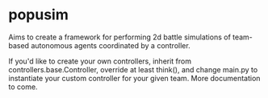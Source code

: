 popusim
=======

Aims to create a framework for performing 2d battle simulations of team-based autonomous agents coordinated by a controller.

If you'd like to create your own controllers, inherit from controllers.base.Controller, override at least think(), and change main.py to instantiate your custom controller for your given team. More documentation to come.